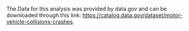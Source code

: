 The Data for this analysis was provided by data.gov and can be downloaded through this link: https://catalog.data.gov/dataset/motor-vehicle-collisions-crashes.
